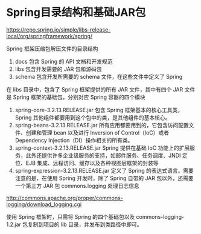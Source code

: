 # Spring目录结构和基础JAR包

https://repo.spring.io/simple/libs-release-local/org/springframework/spring/

 Spring 框架压缩包解压文件的目录结构

1. docs	    包含 Spring 的 API 文档和开发规范
2. libs	    包含开发需要的 JAR 包和源码包
3. schema	  包含开发所需要的 schema 文件，在这些文件中定义了 Spring 

在 libs 目录中，包含了 Spring 框架提供的所有 JAR 文件，其中有四个 JAR 文件是 Spring 框架的基础包，分别对应 Spring 容器的四个模块

1. spring-core-3.2.13.RELEASE.jar
  包含 Spring 框架基本的核心工具类，Spring 其他组件都要用到这个包中的类，是其他组件的基本核心。
2. spring-beans-3.2.13.RELEASE.jar
  所有应用都要用到的，它包含访问配置文件、创建和管理 bean 以及进行 Inversion of Control（IoC）或者 Dependency Injection（DI）操作相关的所有类。
3. spring-context-3.2.13.RELEASE.jar
  Spring 提供在基础 IoC 功能上的扩展服务，此外还提供许多企业级服务的支持，如邮件服务、任务调度、JNDI 定位、EJB 集成、远程访问、缓存以及各种视图层框架的封装等
4. spring-expression-3.2.13.RELEASE.jar
  定义了 Spring 的表达式语言。需要注意的是，在使用 Spring 开发时，除了 Spring 自带的 JAR 包以外，还需要一个第三方 JAR 包 commons.logging 处理日志信息

http://commons.apache.org/proper/commons-logging/download_logging.cgi

使用 Spring 框架时，只需将 Spring 的四个基础包以及 commons-logging-1.2.jar 包复制到项目的 lib 目录，并发布到类路径中即可。
